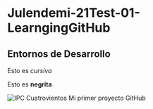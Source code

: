 # Julendemi-21Test-01-LearngingGitHub

## Entornos de Desarrollo

Esto es _cursiva_

Esto es **negrita**

![IPC Cuatrovientos](http://cuatrov1-cp5028.wordpresstemporal.com/wp-content/uploads/2019/07/logo-cuatrovientos-2-1.png)
Mi primer proyecto GitHub
